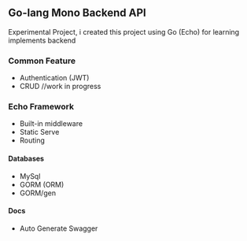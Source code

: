 ## Go-lang Mono Backend API

Experimental Project, i created this project using Go (Echo) for learning implements backend

### Common Feature

- Authentication (JWT)
- CRUD //work in progress

### Echo Framework

- Built-in middleware
- Static Serve
- Routing

#### Databases

- MySql
- GORM (ORM)
- GORM/gen

#### Docs

- Auto Generate Swagger

